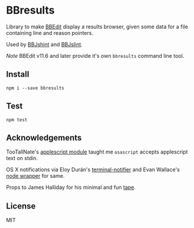 BBresults
=========

Library to make [BBEdit](http://barebones.com/products/bbedit/) display a results browser, given some data for a file containing line and reason pointers.

Used by [BBJshint](https://github.com/isao/bbjshint/) and [BBJslint](https://github.com/isao/bbjslint/).

*Note* BBEdit v11.6 and later provide it's own `bbresults` command line tool.

Install
-------
`npm i --save bbresults`

Test
----
`npm test`

Acknowledgements
----------------
TooTallNate's [applescript module](https://github.com/TooTallNate/node-applescript/) taught me `osascript` accepts applescript text on stdin.

OS X notifications via Eloy Durán's [terminal-notifier](https://github.com/alloy/terminal-notifier/) and Evan Wallace's [node wrapper](https://npmjs.org/package/terminal-notifier/) for same.

Props to James Halliday for his minimal and fun [tape](https://github.com/substack/tape/).

License
-------
MIT
